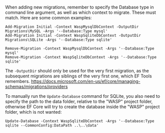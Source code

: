 When adding new migrations, remember to specify the Database type in command line argument, as well as which context to migrate. These must match.
Here are some common examples:

```
Add-Migration Initial -Context WaspMysqlDbContext -OutputDir Migrations\MySQL -Args '--Database:Type mysql'
Add-Migration Initial -Context WaspSqliteDbContext -OutputDir Migrations\SQLite -Args '--Database:Type sqlite'

Remove-Migration -Context WaspMysqlDbContext -Args '--Database:Type mysql'
Remove-Migration -Context WaspSqliteDbContext -Args '--Database:Type sqlite'
```

The `-OutputDir` should only be used for the very first migration, as the subsequent migrations are siblings of the very first one, which EF Tools remembers.
https://docs.microsoft.com/en-us/ef/core/managing-schemas/migrations/providers

To manually run the `Update-Database` command for SQLite, you also need to specify the path to the data folder, relative to the "WASP" project folder, otherwise
EF Core will try to create the database inside the "WASP" project folder, which is not wanted:
```
Update-Database -Context WaspSqliteDbContext -Args '--Database:Type sqlite --CommonConfig:DataPath ..\..\data'
```